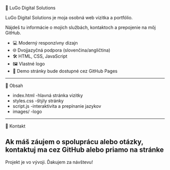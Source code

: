 👜 LuGo Digital Solutions

LuGo Digital Solutions je moja osobná web vizitka a portfólio.

Nájdeš tu informácie o mojich službách, kontaktoch a prepojenie na môj GitHub.

- 💻 Moderný responzívny dizajn
- 🌐 Dvojjazyčná podpora (slovenčina/angličtina)
- 🛠️ HTML, CSS, JavaScript
- 🖼️ Vlastné logo
- 🚀 Demo stránky bude dostupné cez GitHub Pages
---
📄 Obsah
- index.html -hlavná stránka vizitky
- styles.css -štýly stránky
- script.js -interaktivita a prepínanie jazykov
- images/ -logo
---
📧 Kontakt

Ak máš záujem o spoluprácu alebo otázky, kontaktuj ma cez GitHub alebo priamo na stránke
---
Projekt je vo vývoji. Ďakujem za návštevu!
